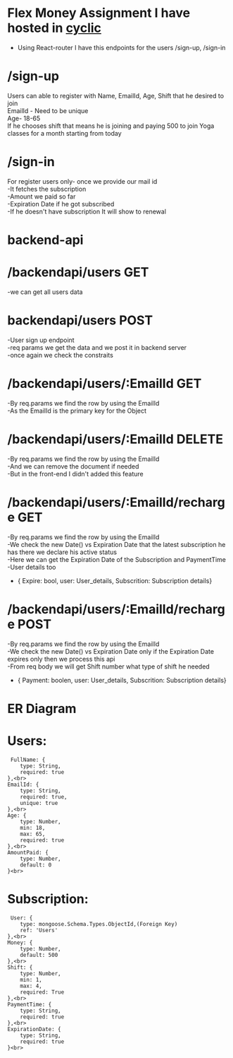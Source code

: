 # Flex Money Assignment I have hosted in <a href='https://app.cyclic.sh/'>cyclic</a>

- Using React-router I have this endpoints for the users /sign-up, /sign-in
# /sign-up 
 Users can able to register with Name, EmailId, Age, Shift that he desired to join<br>
  EmailId - Need to be unique<br>
  Age- 18-65<br>
  If he chooses shift that means he is joining and paying 500 to join Yoga classes for a month starting from today<br>
  
# /sign-in
  For register users only- once we provide our mail id <br>
   -It fetches the subscription <br>
   -Amount we paid so far<br>
   -Expiration Date if he got subscribed<br>
   -If he doesn't have subscription It will show to renewal<br>
   
# backend-api
 # /backendapi/users GET
   -we can get all users data<br>
   
 # backendapi/users POST
   -User sign up endpoint<br>
   -req params we get the data and we post it in backend server<br>
   -once again we check the constraits<br>
   
 # /backendapi/users/:EmailId GET
   -By req.params we find the row by using the EmailId <br>
   -As the EmailId is the primary key for the Object<br>
   
  # /backendapi/users/:EmailId DELETE
   -By req.params we find the row by using the EmailId <br>
   -And we can remove the document if needed<br>
   -But in the front-end I didn't added this feature<br>
   
  # /backendapi/users/:EmailId/recharge GET
   -By req.params we find the row by using the EmailId <br>
   -We check the new Date() vs Expiration Date that the latest subscription he has there we declare his active status<br>
   -Here we can get the Expiration Date of the Subscription and PaymentTime<br>
   -User details too<br>
   - { Expire: bool, user: User_details, Subscrition: Subscription details}<br>
  
  # /backendapi/users/:EmailId/recharge POST
   -By req.params we find the row by using the EmailId <br>
   -We check the new Date() vs Expiration Date only if the Expiration Date expires only then we process this api<br>
   -From req body we will get Shift number what type of shift he needed<br>
   - { Payment: boolen, user: User_details, Subscrition: Subscription details}<br>

# ER Diagram

# Users:<br>
     FullName: {
        type: String,
        required: true
    },<br>
    EmailId: {
        type: String,
        required: true,
        unique: true
    },<br>
    Age: {
        type: Number,
        min: 18,
        max: 65,
        required: true
    },<br>
    AmountPaid: {
        type: Number,
        default: 0
    }<br>
   
# Subscription:<br>     
     User: {
        type: mongoose.Schema.Types.ObjectId,(Foreign Key)
        ref: 'Users'
    },<br>
    Money: {
        type: Number,
        default: 500
    },<br>
    Shift: {
        type: Number,
        min: 1, 
        max: 4,
        required: True
    },<br>
    PaymentTime: {
        type: String, 
        required: true
    },<br>
    ExpirationDate: {
        type: String,
        required: true
    }<br>


